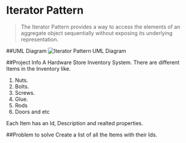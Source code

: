 ﻿# Iterator Pattern
> The Iterator Pattern provides a way to access the elements of an aggregate object
sequentially without exposing its underlying representation.

##UML Diagram
![Iterator Pattern UML Diagram](https://upload.wikimedia.org/wikipedia/commons/1/13/Iterator_UML_class_diagram.svg)

##Project Info
A Hardware Store Inventory System.
There are different Items in the Inventory like.
1. Nuts.
2. Bolts.
3. Screws.
4. Glue.
5. Rods
6. Doors and etc

Each Item has an Id, Description and realted properties.

##Problem to solve
Create a list of all the Items with their Ids.
